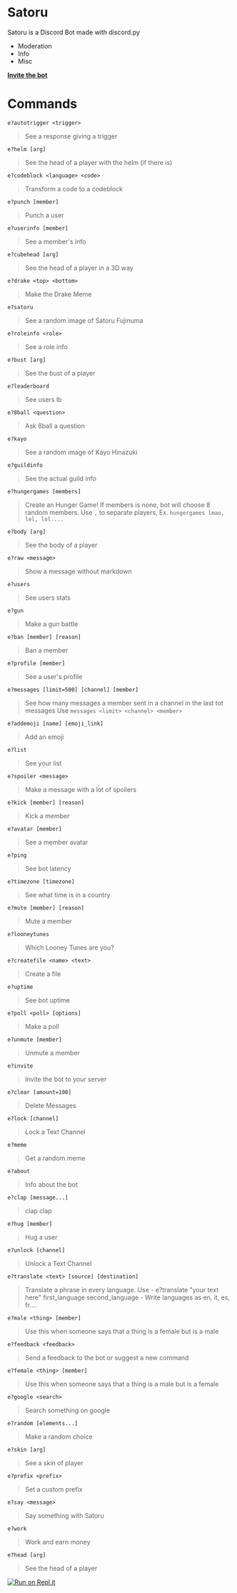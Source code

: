 # Satoru
Satoru is a Discord Bot made with discord.py
- Moderation
- Info 
- Misc

**[Invite the bot](https://discordapp.com/api/oauth2/authorize?client_id=635044836830871562&permissions=321606&scope=bot)**

# Commands

`e?autotrigger <trigger>`

> See a response giving a trigger 

`e?helm [arg]`

> See the head of a player with the helm (if there is) 

`e?codeblock <language> <code>`

> Transform a code to a codeblock 

`e?punch [member]`

> Punch a user 

`e?userinfo [member]`

> See a member's info 

`e?cubehead [arg]`

> See the head of a player in a 3D way 

`e?drake <top> <bottom>`

> Make the Drake Meme 

`e?satoru `

> See a random image of Satoru Fujinuma 

`e?roleinfo <role>`

> See a role info 

`e?bust [arg]`

> See the bust of a player 

`e?leaderboard `

> See users lb 

`e?8ball <question>`

> Ask 8ball a question 

`e?kayo `

> See a random image of Kayo Hinazuki 

`e?guildinfo `

> See the actual guild info 

`e?hungergames [members]`

> Create an Hunger Game! If members is none, bot will choose 8 random members. Use `,` to separate players, Ex. `hungergames lmao, lel, lol....` 

`e?body [arg]`

> See the body of a player 

`e?raw <message>`

> Show a message without markdown 

`e?users `

> See users stats 

`e?gun `

> Make a gun battle 

`e?ban [member] [reason]`

> Ban a member 

`e?profile [member]`

> See a user's profile 

`e?messages [limit=500] [channel] [member]`

> See how many messages a member sent in a channel in the last tot messages
Use `messages <limit> <channel> <member>` 

`e?addemoji [name] [emoji_link]`

> Add an emoji 

`e?list `

> See your list 

`e?spoiler <message>`

> Make a message with a lot of spoilers 

`e?kick [member] [reason]`

> Kick a member 

`e?avatar [member]`

> See a member avatar 

`e?ping `

> See bot latency 

`e?timezone [timezone]`

> See what time is in a country 

`e?mute [member] [reason]`

> Mute a member 

`e?looneytunes `

> Which Looney Tunes are you? 

`e?createfile <name> <text>`

> Create a file 

`e?uptime `

> See bot uptime 

`e?poll <poll> [options]`

> Make a poll 

`e?unmute [member]`

> Unmute a member 

`e?invite `

> Invite the bot to your server 

`e?clear [amount=100]`

> Delete Messages 

`e?lock [channel]`

> Lock a Text Channel 

`e?meme `

> Get a random meme 

`e?about `

> Info about the bot 

`e?clap [message...]`

> clap clap 

`e?hug [member]`

> Hug a user 

`e?unlock [channel]`

> Unlock a Text Channel 

`e?translate <text> [source] [destination]`

> Translate a phrase in every language. Use - e?translate "your text here" first_language second_language - Write languages as en, it, es, fr.... 

`e?male <thing> [member]`

> Use this when someone says that a thing is a female but is a male 

`e?feedback <feedback>`

> Send a feedback to the bot or suggest a new command 

`e?female <thing> [member]`

> Use this when someone says that a thing is a male but is a female 

`e?google <search>`

> Search something on google 

`e?random [elements...]`

> Make a random choice 

`e?skin [arg]`

> See a skin of player 

`e?prefix <prefix>`

> Set a custom prefix 

`e?say <message>`

> Say something with Satoru 

`e?work `

> Work and earn money 

`e?head [arg]`

> See the head of a player 



[![Run on Repl.it](https://repl.it/badge/github/ssebastianoo/Satoru)](https://repl.it/github/ssebastianoo/Satoru)
